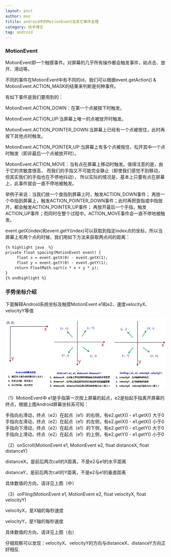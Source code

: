 ```yaml
---
layout: post
author: mxn
titile: android中的MotionEvent及其它事件处理
category: 技术博文
tag: android
---
```


### MotionEvent

MotionEvent即一个触摸事件。对屏幕的几乎所有操作都会触发事件，如点击、放开、滑动等。

不同的事件在MotionEvent中有不同的id，我们可以根据event.getAction() & MotionEvent.ACTION_MASK的结果来判断是何种事件。

有如下事件是我们要用到的：

MotionEvent.ACTION_DOWN：在第一个点被按下时触发。

MotionEvent.ACTION_UP:当屏幕上唯一的点被放开时触发。

MotionEvent.ACTION_POINTER_DOWN:当屏幕上已经有一个点被按住，此时再按下其他点时触发。

MotionEvent.ACTION_POINTER_UP:当屏幕上有多个点被按住，松开其中一个点时触发（即非最后一个点被放开时）。

MotionEvent.ACTION_MOVE：当有点在屏幕上移动时触发。值得注意的是，由于它的灵敏度很高，
而我们的手指又不可能完全静止（即使我们感觉不到移动，但其实我们的手指也在不停地抖动），
所以实际的情况是，基本上只要有点在屏幕上，此事件就会一直不停地被触发。

举例子来说：当我们放一个食指到屏幕上时，触发ACTION_DOWN事件；
再放一个中指到屏幕上，触发ACTION_POINTER_DOWN事件；此时再把食指或中指放开，都会触发ACTION_POINTER_UP事件；
再放开最后一个手指，触发ACTION_UP事件；而同时在整个过程中，ACTION_MOVE事件会一直不停地被触发。

event.getX(index)和event.getY(index)可以获取到指定index点的坐标，所以当屏幕上有两个点的时候，我们用如下方法来获取两点间的距离：

    {% highlight java  %}
    private float spacing(MotionEvent event) {
         float x = event.getX(0) - event.getX(1);
         float y = event.getY(0) - event.getY(1);
        return FloatMath.sqrt(x * x + y * y);
    }
    {% endhighlight %}


### 手势坐标介绍

下面解释Android系统坐标及触摸MotionEvent e1和e2、速度velocityX、velocityY等值

![](https://raw.githubusercontent.com/mxn21/mxn21.github.io/master/public/img/img29.jpg)

（1）MotionEvent中 e1是手指第一次按上屏幕的起点，e2是抬起手指离开屏幕的终点，根据上图Android屏幕坐标系可知：

手指向右滑动，终点（e2）在起点（e1）的右侧，有e2.getX() - e1.getX() 大于0
手指向左滑动，终点（e2）在起点（e1）的左侧，有e2.getX() - e1.getX() 小于0
手指向下滑动，终点（e2）在起点（e1）的下侧，有e2.getY() - e1.getY() 大于0
手指向上滑动，终点（e2）在起点（e1）的上侧，有e2.getY() - e1.getY() 小于0

 （2）onScroll(MotionEvent e1, MotionEvent e2, float distanceX, float distanceY)

distanceX，是前后两次call的X距离，不是e2与e1的水平距离

distanceY，是前后两次call的Y距离，不是e2与e1的垂直距离

具体数值的方向，请详见上图（中）

 （3）onFling(MotionEvent e1, MotionEvent e2, float velocityX, float velocityY)

velocityX，是X轴的每秒速度

velocityY，是Y轴的每秒速度

具体数值的方向，请详见上图（右）

仔细观察可以发现：velocityX、velocityY的方向与distanceX、distanceY方向正好相反.

